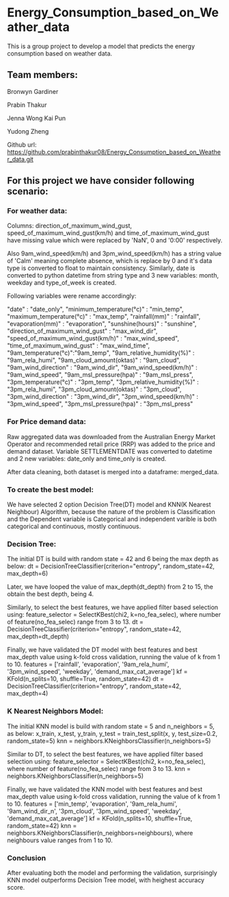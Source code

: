 # Energy_Consumption_based_on_Weather_data

This is a group project to develop a model that predicts the energy consumption based on weather data.

## Team members:

Bronwyn Gardiner

Prabin Thakur

Jenna Wong Kai Pun

Yudong Zheng

Github url: https://github.com/prabinthakur08/Energy_Consumption_based_on_Weather_data.git



## For this project we have consider following scenario:

### For weather data:
Columns: direction_of_maximum_wind_gust, speed_of_maximum_wind_gust(km/h) and time_of_maximum_wind_gust have missing value which were replaced by 'NaN', 0 and '0:00' respectively.

Also 9am_wind_speed(km/h) and 3pm_wind_speed(km/h) has a string value of 'Calm' meaning complete absence, which is replace by 0 and it's data type is converted to float to maintain consistency. Similarly, date is converted to python datetime from string type and 3 new variables: month, weekday and type_of_week is created.

Following variables were rename accordingly:

"date" : "date_only", "minimum_temperature(°c)" : "min_temp", 
"maximum_temperature(°c)" : "max_temp", "rainfall(mm)" : "rainfall", 
"evaporation(mm)" : "evaporation", "sunshine(hours)" : "sunshine", 
"direction_of_maximum_wind_gust" : "max_wind_dir", 
"speed_of_maximum_wind_gust(km/h)" : "max_wind_speed", 
"time_of_maximum_wind_gust" : "max_wind_time", 
"9am_temperature(°c)":"9am_temp", "9am_relative_humidity(%)" : "9am_rela_humi", 
"9am_cloud_amount(oktas)" : "9am_cloud", "9am_wind_direction" : "9am_wind_dir", 
"9am_wind_speed(km/h)" : "9am_wind_speed", "9am_msl_pressure(hpa)" : "9am_msl_press", 
"3pm_temperature(°c)" : "3pm_temp", "3pm_relative_humidity(%)" : "3pm_rela_humi", 
"3pm_cloud_amount(oktas)" : "3pm_cloud", "3pm_wind_direction" : "3pm_wind_dir", 
"3pm_wind_speed(km/h)" : "3pm_wind_speed", "3pm_msl_pressure(hpa)" : "3pm_msl_press"

### For Price demand data:
Raw aggregated data was downloaded from the Australian Energy Market Operator and recommended retail price (RRP) was added to the price and demand dataset. Variable SETTLEMENTDATE was converted to datetime and 2 new variables: date_only and time_only is created.

After data cleaning, both dataset is merged into a dataframe: merged_data.

### To create the best model: 

We have selected 2 option Decision Tree(DT) model and KNN(K Nearest Neighbour) Algorithm, because the nature of the problem is Classification and the Dependent variable is Categorical and independent varible is both categorical and continuous, mostly continuous.

### Decision Tree:
The initial DT is build with random state = 42 and 6 being the max depth as below:
dt = DecisionTreeClassifier(criterion="entropy", random_state=42, max_depth=6)

Later, we have looped the value of max_depth(dt_depth) from 2 to 15, the obtain the best depth, being 4. 

Similarly, to select the best features, we have applied filter based selection using:
feature_selector = SelectKBest(chi2, k=no_fea_selec), where number of feature(no_fea_selec) range from 3 to 13.
dt = DecisionTreeClassifier(criterion="entropy", random_state=42, max_depth=dt_depth)

Finally, we have validated the DT model with best features and best max_depth value using k-fold cross validation, running the value of k from 1 to 10.
features = ['rainfall', 'evaporation', '9am_rela_humi', '3pm_wind_speed', 'weekday', 'demand_max_cat_average']
kf = KFold(n_splits=10, shuffle=True, random_state=42)
dt = DecisionTreeClassifier(criterion="entropy", random_state=42, max_depth=4)

### K Nearest Neighbors Model:
The initial KNN model is build with random state = 5 and n_neighbors = 5, as below:
x_train, x_test, y_train, y_test = train_test_split(x, y, test_size=0.2, random_state=5)
knn = neighbors.KNeighborsClassifier(n_neighbors=5)

Similar to DT, to select the best features, we have applied filter based selection using:
feature_selector = SelectKBest(chi2, k=no_fea_selec), where number of feature(no_fea_selec) range from 3 to 13.
knn = neighbors.KNeighborsClassifier(n_neighbors=5)

Finally, we have validated the KNN model with best features and best max_depth value using k-fold cross validation, running the value of k from 1 to 10.
features = ['min_temp', 'evaporation', '9am_rela_humi', '9am_wind_dir_n', '3pm_cloud', '3pm_wind_speed', 'weekday', 'demand_max_cat_average']
kf = KFold(n_splits=10, shuffle=True, random_state=42)
knn = neighbors.KNeighborsClassifier(n_neighbors=neighbours), where neighbours value ranges from 1 to 10.

### Conclusion
After evaluating both the model and performing the validation, surprisingly KNN model outperforms Decision Tree model, with heighest accuracy score.
